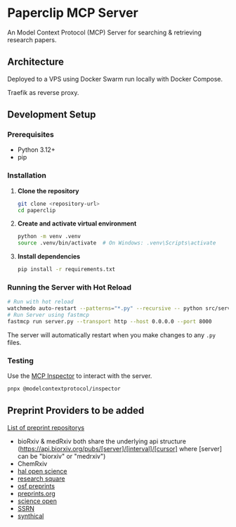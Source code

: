 # Paperclip MCP Server

An Model Context Protocol (MCP) Server for searching & retrieving research papers.

## Architecture

Deployed to a VPS using Docker Swarm run locally with Docker Compose.

Traefik as reverse proxy.

## Development Setup

### Prerequisites

- Python 3.12+
- pip

### Installation

1. **Clone the repository**

   ```bash
   git clone <repository-url>
   cd paperclip
   ```

2. **Create and activate virtual environment**

   ```bash
   python -m venv .venv
   source .venv/bin/activate  # On Windows: .venv\Scripts\activate
   ```

3. **Install dependencies**
   ```bash
   pip install -r requirements.txt
   ```

### Running the Server with Hot Reload

```bash
# Run with hot reload
watchmedo auto-restart --patterns="*.py" --recursive -- python src/server.py
# Run Server using fastmcp
fastmcp run server.py --transport http --host 0.0.0.0 --port 8000      
```

The server will automatically restart when you make changes to any `.py` files.

### Testing

Use the [MCP Inspector](https://inspector.modelcontextprotocol.io/) to interact with the server.

```bash
pnpx @modelcontextprotocol/inspector
```

## Preprint Providers to be added

[List of preprint repositorys](https://en.wikipedia.org/wiki/List_of_preprint_repositories)

- bioRxiv & medRxiv both share the underlying api structure (https://api.biorxiv.org/pubs/[server]/[interval]/[cursor] where [server] can be "biorxiv" or "medrxiv")
- ChemRxiv
- [hal open science](https://hal.science/?lang=en)
- [research square](https://www.researchsquare.com/)
- [osf preprints](https://osf.io/preprints)
- [preprints.org](https://preprints.org)
- [science open](https://www.scienceopen.com/)
- [SSRN](https://www.ssrn.com/index.cfm/en/the-lancet/)
- [synthical](https://synthical.com/feed/new)
